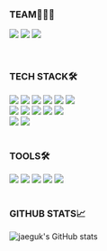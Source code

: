 <div align="flex-start">
  
### TEAM👨🏻‍💻
<a href="https://github.com/baby-deviloper" target="_blank"><img src="https://img.shields.io/badge/baby_deviloper-31A8FF?style=for-the-badge&logo=Dev.to&logoColor=#61DAFB"></a>
<a href="https://github.com/orgs/Kusitms-28th-HDmedi-B" target="_blank"><img src="https://img.shields.io/badge/HDMedi_B-0CAA41?style=for-the-badge&logo=Dev.to&logoColor=#61DAFB"></a>
<a href="https://github.com/orgs/Kusitms-28th-Kukathon-F" target="_blank"><img src="https://img.shields.io/badge/tumbly.-36465D?style=for-the-badge&logo=Tumblr&logoColor=#36465D"></a>
<br/>
</div>

<br>

<div align="flex-start">
  
### TECH STACK🛠️ 
<img src="https://img.shields.io/badge/C-A8B9CC?style=flat&logo=c&logoColor=white"> 
<img src="https://img.shields.io/badge/C++-00599C?style=flat&logo=cplusplus&logoColor=white"> 
<img src="https://img.shields.io/badge/html-E34F26?style=flat&logo=html5&logoColor=white">
<img src="https://img.shields.io/badge/css-1572B6?style=flat&logo=css3&logoColor=white">
<img src="https://img.shields.io/badge/javascript-F7DF1E?style=flat&logo=javascript&logoColor=black">
<img src="https://img.shields.io/badge/typescript-3178C6?style=flat&logo=typescript&logoColor=white">
<br>
<img src="https://img.shields.io/badge/react-1572B6?style=flat&logo=react&logoColor=white">
<img src="https://img.shields.io/badge/styled_components-DB7093?style=flat&logo=styled-components&logoColor=white">
<img src="https://img.shields.io/badge/recoil-3578E5?style=flat&logo=recoil&logoColor=white">
<img src="https://img.shields.io/badge/axios-5A29E4?style=flat&logo=axios&logoColor=white">
<img src="https://img.shields.io/badge/react_query-FF4154?style=flat&logo=react-query&logoColor=white">
<br>
<img src="https://img.shields.io/badge/create_react_app-09D3AC?style=flat&logo=Create React App&logoColor=white">
<img src="https://img.shields.io/badge/vite-646CFF?style=flat&logo=vite&logoColor=white">

</div>
<br />

<div align="flex-start">
  
### TOOLS🛠️
<img src="https://img.shields.io/badge/Git-F05032?style=flat&logo=Git&logoColor=white">
<img src="https://img.shields.io/badge/Github-181717?style=flat&logo=Github&logoColor=white">
<img src="https://img.shields.io/badge/GitLab-FC6D26?style=flat&logo=GitLab&logoColor=white">
<img src="https://img.shields.io/badge/Notion-000000?style=flat&logo=Notion&logoColor=white"/>
<img src="https://img.shields.io/badge/Figma-F24E1E?style=flat&logo=Figma&logoColor=white"/>
<br />

</div>
<br />

<div align="flex-start">

### GITHUB STATS📈
![jaeguk's GitHub stats](https://github-readme-stats.vercel.app/api?username=jk6722&show_icons=true&theme=tokyonight)

</div>

<!--
**jk6722/jk6722** is a ✨ _special_ ✨ repository because its `README.md` (this file) appears on your GitHub profile.

Here are some ideas to get you started:

- 🔭 I’m currently working on ...
- 🌱 I’m currently learning ...
- 👯 I’m looking to collaborate on ...
- 🤔 I’m looking for help with ...
- 💬 Ask me about ...
- 📫 How to reach me: ...
- 😄 Pronouns: ...
- ⚡ Fun fact: ...
-->
